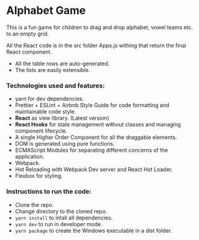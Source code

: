 # Alphabet Game

This is a fun game for children to drag and drop alphabet, vowel teams etc. to an empty grid.

All the React code is in the src folder Apps.js withing that return the final React component.

- All the table rows are auto-generated.
- The lists are easily extensible.

### Technologies used and features:
- yarn for dev dependencies.
- Prettier + ESLint + Airbnb Style Guide for code formatting and maintainable code style.
- **React** as view library. (Latest version)
- **React Hooks** for state management without classes and managing component lifecycle.
- A single Higher Order Component for all the draggable elements.
- DOM is generated using pure functions.
- ECMAScript Modules for separating different concerns of the application.
- Webpack.
- Hot Reloading with Webpack Dev server and React Hot Loader.
- Flexbox for styling.

### Instructions to run the code:
- Clone the repo.
- Change directory to the cloned repo.
- `yarn install` to intall all dependencies.
- `yarn dev` to run in developer mode.
- `yarn package` to create the Windows executable in a dist folder.
